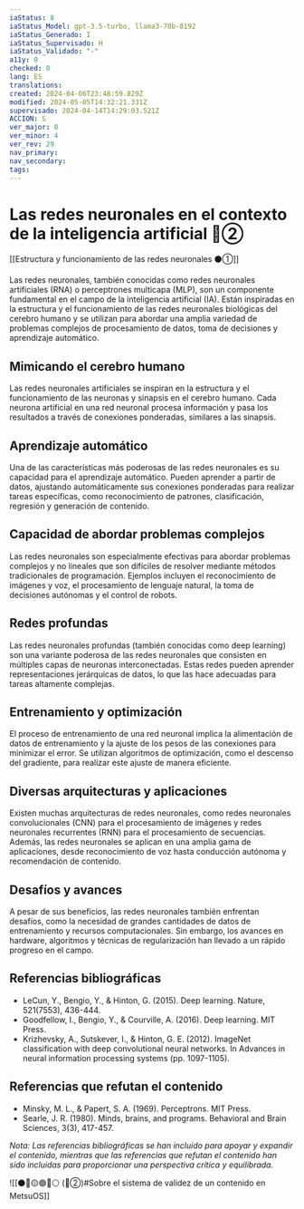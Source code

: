 ```yaml
---
iaStatus: 8
iaStatus_Model: gpt-3.5-turbo, llama3-70b-8192
iaStatus_Generado: I
iaStatus_Supervisado: H
iaStatus_Validado: "-"
a11y: 0
checked: 0
lang: ES
translations: 
created: 2024-04-06T23:48:59.829Z
modified: 2024-05-05T14:32:21.331Z
supervisado: 2024-04-14T14:29:03.521Z
ACCION: S
ver_major: 0
ver_minor: 4
ver_rev: 29
nav_primary: 
nav_secondary: 
tags:
---
```

# Las redes neuronales en el contexto de la inteligencia artificial 🔴②

[[Estructura y funcionamiento de las redes neuronales ⚫①]]

Las redes neuronales, también conocidas como redes neuronales artificiales (RNA) o perceptrones multicapa (MLP), son un componente fundamental en el campo de la inteligencia artificial (IA). Están inspiradas en la estructura y el funcionamiento de las redes neuronales biológicas del cerebro humano y se utilizan para abordar una amplia variedad de problemas complejos de procesamiento de datos, toma de decisiones y aprendizaje automático.

## **Mimicando el cerebro humano**

Las redes neuronales artificiales se inspiran en la estructura y el funcionamiento de las neuronas y sinapsis en el cerebro humano. Cada neurona artificial en una red neuronal procesa información y pasa los resultados a través de conexiones ponderadas, similares a las sinapsis.

## **Aprendizaje automático**

Una de las características más poderosas de las redes neuronales es su capacidad para el aprendizaje automático. Pueden aprender a partir de datos, ajustando automáticamente sus conexiones ponderadas para realizar tareas específicas, como reconocimiento de patrones, clasificación, regresión y generación de contenido.

## **Capacidad de abordar problemas complejos**

Las redes neuronales son especialmente efectivas para abordar problemas complejos y no lineales que son difíciles de resolver mediante métodos tradicionales de programación. Ejemplos incluyen el reconocimiento de imágenes y voz, el procesamiento de lenguaje natural, la toma de decisiones autónomas y el control de robots.

## **Redes profundas**

Las redes neuronales profundas (también conocidas como deep learning) son una variante poderosa de las redes neuronales que consisten en múltiples capas de neuronas interconectadas. Estas redes pueden aprender representaciones jerárquicas de datos, lo que las hace adecuadas para tareas altamente complejas.

## **Entrenamiento y optimización**

El proceso de entrenamiento de una red neuronal implica la alimentación de datos de entrenamiento y la ajuste de los pesos de las conexiones para minimizar el error. Se utilizan algoritmos de optimización, como el descenso del gradiente, para realizar este ajuste de manera eficiente.

## **Diversas arquitecturas y aplicaciones**

Existen muchas arquitecturas de redes neuronales, como redes neuronales convolucionales (CNN) para el procesamiento de imágenes y redes neuronales recurrentes (RNN) para el procesamiento de secuencias. Además, las redes neuronales se aplican en una amplia gama de aplicaciones, desde reconocimiento de voz hasta conducción autónoma y recomendación de contenido.

## **Desafíos y avances**

A pesar de sus beneficios, las redes neuronales también enfrentan desafíos, como la necesidad de grandes cantidades de datos de entrenamiento y recursos computacionales. Sin embargo, los avances en hardware, algoritmos y técnicas de regularización han llevado a un rápido progreso en el campo.

## **Referencias bibliográficas**

- LeCun, Y., Bengio, Y., & Hinton, G. (2015). Deep learning. Nature, 521(7553), 436-444.
- Goodfellow, I., Bengio, Y., & Courville, A. (2016). Deep learning. MIT Press.
- Krizhevsky, A., Sutskever, I., & Hinton, G. E. (2012). ImageNet classification with deep convolutional neural networks. In Advances in neural information processing systems (pp. 1097-1105).

## **Referencias que refutan el contenido**

- Minsky, M. L., & Papert, S. A. (1969). Perceptrons. MIT Press.
- Searle, J. R. (1980). Minds, brains, and programs. Behavioral and Brain Sciences, 3(3), 417-457.

_Nota: Las referencias bibliográficas se han incluido para apoyar y expandir el contenido, mientras que las referencias que refutan el contenido han sido incluidas para proporcionar una perspectiva crítica y equilibrada._

![[⚫🔴🟡🟢🔵⚪ (🔴②)#Sobre el sistema de validez de un contenido en MetsuOS]]